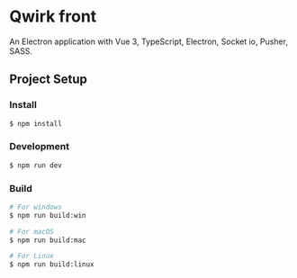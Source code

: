 # Qwirk front

An Electron application with Vue 3, TypeScript, Electron, Socket io, Pusher, SASS.

## Project Setup

### Install

```bash
$ npm install
```

### Development

```bash
$ npm run dev
```

### Build

```bash
# For windows
$ npm run build:win

# For macOS
$ npm run build:mac

# For Linux
$ npm run build:linux
```

